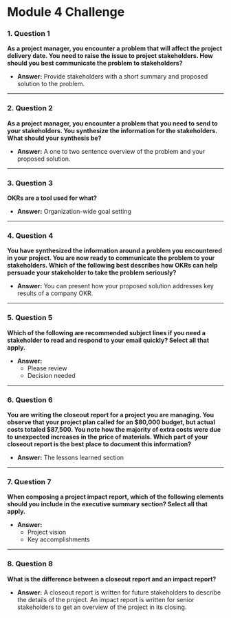# Module 4 Challenge


### 1. **Question 1**  
**As a project manager, you encounter a problem that will affect the project delivery date. You need to raise the issue to project stakeholders. How should you best communicate the problem to stakeholders?**

- **Answer:** Provide stakeholders with a short summary and proposed solution to the problem.

---

### 2. **Question 2**  
**As a project manager, you encounter a problem that you need to send to your stakeholders. You synthesize the information for the stakeholders. What should your synthesis be?**

- **Answer:** A one to two sentence overview of the problem and your proposed solution.

---

### 3. **Question 3**  
**OKRs are a tool used for what?**

- **Answer:** Organization-wide goal setting

---

### 4. **Question 4**  
**You have synthesized the information around a problem you encountered in your project. You are now ready to communicate the problem to your stakeholders. Which of the following best describes how OKRs can help persuade your stakeholder to take the problem seriously?**

- **Answer:** You can present how your proposed solution addresses key results of a company OKR.

---

### 5. **Question 5**  
**Which of the following are recommended subject lines if you need a stakeholder to read and respond to your email quickly? Select all that apply.**

- **Answer:** 
  - Please review
  - Decision needed

---

### 6. **Question 6**  
**You are writing the closeout report for a project you are managing. You observe that your project plan called for an $80,000 budget, but actual costs totaled $87,500. You note how the majority of extra costs were due to unexpected increases in the price of materials. Which part of your closeout report is the best place to document this information?**

- **Answer:** The lessons learned section

---

### 7. **Question 7**  
**When composing a project impact report, which of the following elements should you include in the executive summary section? Select all that apply.**

- **Answer:** 
  - Project vision
  - Key accomplishments

---

### 8. **Question 8**  
**What is the difference between a closeout report and an impact report?**

- **Answer:** A closeout report is written for future stakeholders to describe the details of the project. An impact report is written for senior stakeholders to get an overview of the project in its closing.
